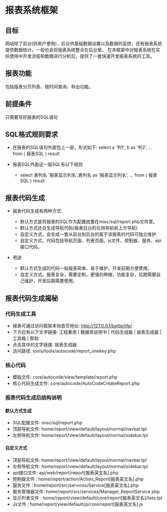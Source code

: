 # 报表系统框架

## 目标

网站除了前台(供用户使用)，后台供基础数据设置以及数据的监控，还有报表系统提供数据统计，一般也会将报表系统整合在后台里。
在本框架中对报表系统在实际使用中开发流程和数据进行分析后，提供了一套快速开发报表系统的工具。

## 报表功能

包括报表分页列表、按时间查询、导出功能。

## 前提条件

只需要写好报表的SQL语句

## SQL格式规则要求

- 在报表的SQL语句外面包上一层，形式如下:
    select a '列1', b as '列2', ... from
    (  报表SQL  ) result

- 报表SQL外面这一层SQL有以下规则
  - select 表列名 '报表显示列名',表列名 as '报表显示列名', ... from (  报表SQL  ) result

## 报表代码生成

- 报表代码生成有两种方式:

  - 默认方式是将报表的SQL作为配置放置在misc/sql/report.php文件里。
  - 默认方式还会生成导航代码(报表后台的左侧导航和上方导航)
  - 自定义方式，会生成一套从前台到后台的属于该报表的代码可独立维护
  - 自定义方式，代码包括导航页面、列表页面、js文件、控制器、服务、api接口代码。

- 用途
  - 默认方式生成的代码一般报表简单、易于维护，开发前期方便使用。
  - 自定义方式，报表复杂，需要定制，更强的伸缩，功能复杂，后期需要自己维护，开发后期需要使用。

## 报表代码生成揭秘

### 代码生成工具

  - 报表可通过访问框架本地首页地址: http://127.0.0.1/betterlife/
  - 下方应有以下文字链接: 工程重用 | 数据库说明书 | 代码生成器 | 报表生成器 | 工具箱 | 帮助
  - 点击其中的文字链接: 报表生成器
  - 访问路径: tools/tools/autocode/report_onekey.php

### 核心代码

  - 模版文件: core/autocode/view/template/report.php
  - 核心代码生成文件: core/autocode/AutoCodeCreateReport.php

### 报表代码生成后结构说明

#### 默认方式生成

  - SQL配置文件: misc/sql/report.php
  - 顶部导航文件: home/report/view/default/layout/normal/navbar.tpl
  - 左侧导航文件: home/report/view/default/layout/normal/sidebar.tpl

#### 自定义方式

  - 顶部导航文件: home/report/view/default/layout/normal/navbar.tpl
  - 左侧导航文件: home/report/view/default/layout/normal/sidebar.tpl
  - api接口文件: api/web/report/report[报表英文名].php
  - 控制器文件 : home/report/action/Action_Report[报表英文名].php
  - 服务文件     : home/report/src/services/Service[报表英文名].php
  - 服务管理器文件:  home/report/src/services/Manager_ReportService.php
  - 显示列表文件  : home/report/view/default/core/report[报表英文名]/lists.tpl
  - Js文件       : home/report/view/default/js/core/report[报表英文名].js
